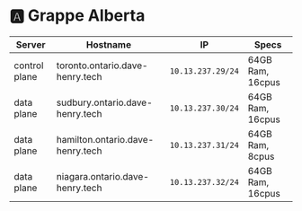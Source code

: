 # :a: Grappe Alberta

| Server           | Hostname                        |  IP               | Specs                 |
|------------------|---------------------------------|-------------------|-----------------------|
| control plane    |toronto.ontario.dave-henry.tech  | `10.13.237.29/24` | 64GB Ram,      16cpus |
| data plane       |sudbury.ontario.dave-henry.tech  | `10.13.237.30/24` | 64GB Ram,      16cpus |
| data plane       |hamilton.ontario.dave-henry.tech | `10.13.237.31/24` | 64GB Ram,       8cpus |
| data plane       |niagara.ontario.dave-henry.tech  | `10.13.237.32/24` | 64GB Ram,      16cpus |

